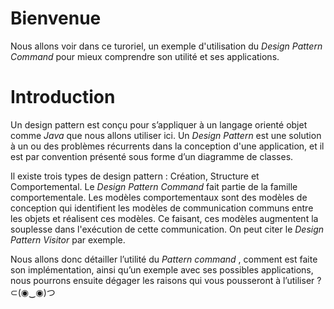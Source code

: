 # Bienvenue

Nous allons voir dans ce turoriel, un exemple d'utilisation du _Design Pattern Command_ pour mieux comprendre son utilité et ses applications.

# Introduction

Un design pattern est conçu pour s’appliquer à un langage orienté objet comme _Java_ que nous allons utiliser ici. Un _Design Pattern_ est une solution à un ou des problèmes récurrents dans la conception d'une application, et il est par convention présenté sous forme d’un diagramme de classes. 

Il existe trois types de design pattern : Création, Structure et Comportemental. Le _Design Pattern Command_ fait partie de la famille comportementale. Les modèles comportementaux sont des modèles de conception qui identifient les modèles de communication communs entre les objets et réalisent ces modèles. Ce faisant, ces modèles augmentent la souplesse dans l'exécution de cette communication. On peut citer le _Design Pattern Visitor_ par exemple. 

Nous allons donc détailler l’utilité du _Pattern command_ , comment est faite son implémentation, ainsi qu’un exemple avec ses possibles applications, nous pourrons ensuite dégager les raisons qui vous pousseront à l’utiliser ?
⊂(◉‿◉)つ

